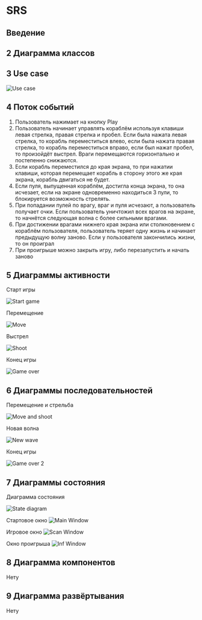 # SRS

## Введение


## 2 Диаграмма классов



## 3 Use case

![Use case](image/UseCase.png)

## 4 Поток событий

1. Пользователь нажимает на кнопку Play
2. Пользователь начинает управлять кораблём используя клавиши левая стрелка, правая стрелка и пробел. Если была нажата левая стрелка, то корабль переместиться влево, если была нажата правая стрелка, то корабль переместиться вправо, если был нажат пробел, то произойдёт выстрел. Враги перемещаются горизонтально и постепенно снижаются.
3. Если корабль переместился до края экрана, то при нажатии клавиши, которая перемещает корабль в сторону этого же края экрана, корабль двигаться не будет.
4. Если пуля, выпущенная кораблём, достигла конца экрана, то она исчезает, если на экране одновременно находиться 3 пули, то блокируется возможность стрелять.
5. При попадании пулей по врагу, враг и пуля исчезают, а пользователь получает очки. Если пользователь уничтожил всех врагов на экране, то начнётся следующая волна с более сильными врагами.
6. При достижении врагами нижнего края экрана или столкновением с кораблём пользователя, пользователь теряет одну жизнь и начинает предыдущую волну заново. Если у пользователя закончились жизни, то он проиграл
7. При проигрыше можно закрыть игру, либо перезапустить и начать заново

## 5 Диаграммы активности

Старт игры

![Start game](act_diagr/Start_Game.png)

Перемещение

![Move](act_diagr/Move.png)

Выстрел

![Shoot](act_diagr/Shoot.png)

Конец игры

![Game over](act_diagr/Game_over.png)

## 6 Диаграммы последовательностей

Перемещение и стрельба

![Move and shoot](posled_diagr/Move_and_shoot.png)

Новая волна

![New wave](posled_diagr/New_wave.png)

Конец игры

![Game over 2](posled_diagr/Game_over.png)

## 7 Диаграммы состояния

Диаграмма состояния

![State diagram](image/State_dig.png)

Стартовое окно
![Main Window](image/Start_Game_screenshot.png)

Игровое окно
![Scan Window](image/Game_screen.png)

Окно проигрыша
![Inf Window](image/Game_over.png)

## 8 Диаграмма компонентов

Нету

## 9 Диаграмма развёртывания

Нету
